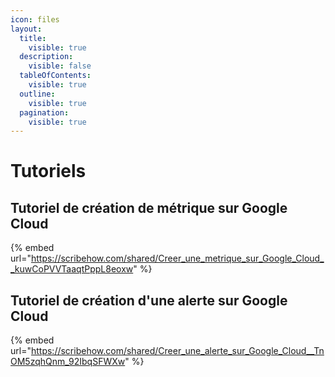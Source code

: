 ```yaml
---
icon: files
layout:
  title:
    visible: true
  description:
    visible: false
  tableOfContents:
    visible: true
  outline:
    visible: true
  pagination:
    visible: true
---
```


# Tutoriels

## Tutoriel de création de métrique sur Google Cloud

{% embed url="https://scribehow.com/shared/Creer_une_metrique_sur_Google_Cloud__kuwCoPVVTaaqtPppL8eoxw" %}

## Tutoriel de création d'une alerte sur Google Cloud

{% embed url="https://scribehow.com/shared/Creer_une_alerte_sur_Google_Cloud__TnOM5zqhQnm_92IbqSFWXw" %}

